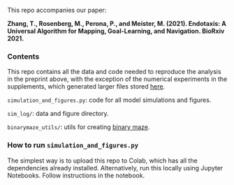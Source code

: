 This repo accompanies our paper:

**Zhang, T., Rosenberg, M., Perona, P., and Meister, M. (2021). Endotaxis: A Universal Algorithm for Mapping, Goal-Learning, and Navigation. BioRxiv 2021.**

### Contents
This repo contains all the data and code needed to reproduce the analysis in the preprint above, with the exception of the numerical experiments in the supplements, which generated larger files stored [here](https://drive.google.com/drive/folders/1Gc4Ixx6p0kF3jn2goYqES0osovCumXWS?usp=sharing).

`simulation_and_figures.py`: code for all model simulations and figures.

`sim_log/`: data and figure directory.

`binarymaze_utils/`: utils for creating [binary maze](https://github.com/markusmeister/Rosenberg-2021-Repository).

### How to run `simulation_and_figures.py`

The simplest way is to upload this repo to Colab, which has all the dependencies already installed. Alternatively, run this locally using Jupyter Notebooks. Follow instructions in the notebook.
